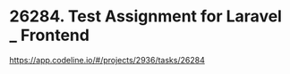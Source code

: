 # 26284. Test Assignment for Laravel _ Frontend 

https://app.codeline.io/#/projects/2936/tasks/26284